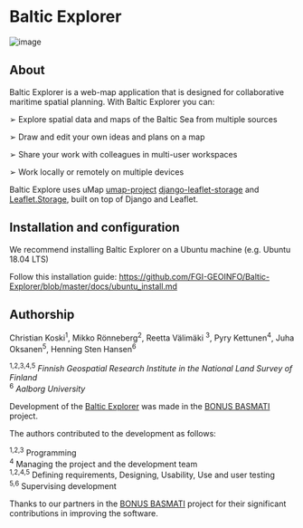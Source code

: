 
# Baltic Explorer

![image](http://balticexplorer.eu/static/umap/img/BalticExplorerCover.png)

## About

Baltic Explorer is a web-map application that is designed for collaborative maritime spatial
planning. With Baltic Explorer you can:

➢ Explore spatial data and maps of the Baltic Sea from multiple sources

➢ Draw and edit your own ideas and plans on a map

➢ Share your work with colleagues in multi-user workspaces

➢ Work locally or remotely on multiple devices

Baltic Explore uses uMap [umap-project](https://github.com/umap-project/) [django-leaflet-storage](https://github.com/umap-project/django-leaflet-storage) and [Leaflet.Storage](https://github.com/umap-project/Leaflet.Storage), built on top of Django and Leaflet.


## Installation and configuration

We recommend installing Baltic Explorer on a Ubuntu machine (e.g. Ubuntu 18.04 LTS)

Follow this installation guide: https://github.com/FGI-GEOINFO/Baltic-Explorer/blob/master/docs/ubuntu_install.md

## Authorship

Christian Koski<sup>1</sup>, Mikko Rönneberg<sup>2</sup>, Reetta Välimäki <sup>3</sup>, Pyry Kettunen<sup>4</sup>, Juha Oksanen<sup>5</sup>, Henning Sten Hansen<sup>6</sup>

<sup>1,2,3,4,5</sup> *Finnish Geospatial Research Institute in the National Land Survey of Finland*<br/>
<sup>6</sup> *Aalborg University*

Development of the [Baltic Explorer](http://balticexplorer.eu) was made in the [BONUS BASMATI](http://bonusbasmati.eu) project.

The authors contributed to the development as follows:

<sup>1,2,3</sup> Programming<br/>
<sup>4</sup> Managing the project and the development team<br/>
<sup>1,2,4,5</sup> Defining requirements, Designing, Usability, Use and user testing<br/>
<sup>5,6</sup> Supervising development<br/>

Thanks to our partners in the [BONUS BASMATI](http://bonusbasmati.eu) project for their significant contributions in improving the software.
